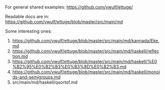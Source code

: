 For general shared examples:
https://github.com/vwulf/ettuge/

Readable docs are in:
https://github.com/vwulf/ettuge/blob/master/src/main/md

Some interesting ones:
1. https://github.com/vwulf/ettuge/blob/master/src/main/md/kannada/Eke.md
1. https://github.com/vwulf/ettuge/blob/master/src/main/md/haskell/reflection.md
1. https://github.com/vwulf/ettuge/blob/master/src/main/md/haskell/%E0%B2%95%E0%B2%B3%E0%B3%8D%E0%B2%B3.md
1. https://github.com/vwulf/ettuge/blob/master/src/main/md/haskell/monoids-and-semigroups.md
1. src/main/md/haskell/qsortof.md